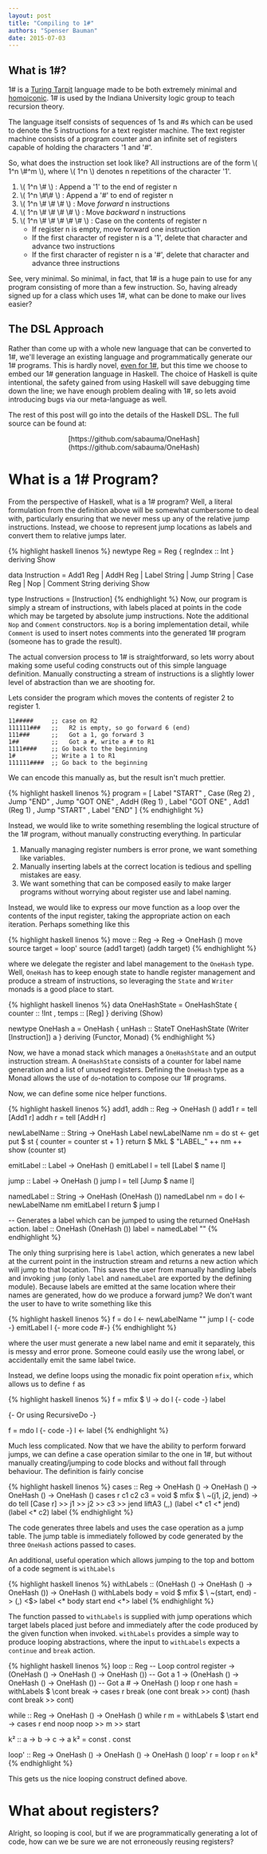 ```yaml
---
layout: post
title: "Compiling to 1#"
authors: "Spenser Bauman"
date: 2015-07-03
---
```


What is 1#?
-----------

1# is a [Turing Tarpit](https://en.wikipedia.org/wiki/Turing_tarpit) language
made to be both extremely minimal and
[homoiconic](https://en.wikipedia.org/wiki/Homoiconicity).
1# is used by the Indiana University logic group to teach recursion theory.

The language itself consists of sequences of 1s and #s which can be used to
denote the 5 instructions for a text register machine.
The text register machine consists of a program counter and an infinite set of
registers capable of holding the characters '1 and '#'.

So, what does the instruction set look like?
All instructions are of the form \\( 1^n \\#^m \\), where \\( 1^n \\) denotes
n repetitions of the character '1'.

1. \\( 1^n \\# \\) : Append a '1' to the end of register n
2. \\( 1^n \\#\\# \\) : Append a '#' to end of register n
3. \\( 1^n \\# \\# \\# \\) : Move _forward_ n instructions
4. \\( 1^n \\# \\# \\# \\# \\) : Move _backward_ n instructions
5. \\( 1^n \\# \\# \\# \\# \\# \\) : Case on the contents of register n
    - If register n is empty, move forward one instruction
    - If the first character of register n is a '1', delete that character and
      advance two instructions
    - If the first character of register n is a '#', delete that character and
      advance three instructions

See, very minimal. So minimal, in fact, that 1# is a huge pain to use for
any program consisting of more than a few instruction.
So, having already signed up for a class which uses 1#, what can be done to make our
lives easier?

The DSL Approach
----------------

Rather than come up with a whole new language that can be converted to 1#,
we'll leverage an existing language and programmatically generate our 1#
programs.
This is hardly novel, [even for 1#](http://www.indiana.edu/~iulg/trm/), but this
time we choose to embed our 1# generation language in Haskell.
The choice of Haskell is quite intentional, the safety gained from using Haskell
will save debugging time down the line; we have enough problem dealing with 1#,
so lets avoid introducing bugs via our meta-language as well.

The rest of this post will go into the details of the Haskell DSL. The full
source can be found at:

<center>
[https://github.com/sabauma/OneHash](https://github.com/sabauma/OneHash)
</center>

What is a 1# Program?
=====================

From the perspective of Haskell, what is a 1# program?
Well, a literal formulation from the definition above will be somewhat
cumbersome to deal with, particularly ensuring that we never mess up any of the
relative jump instructions.
Instead, we choose to represent jump locations as labels and convert them to
relative jumps later.

{% highlight haskell linenos %}
newtype Reg = Reg { regIndex :: Int }
  deriving Show

data Instruction
  = Add1 Reg
  | AddH Reg
  | Label String
  | Jump String
  | Case Reg
  | Nop
  | Comment String
  deriving Show

type Instructions = [Instruction]
{% endhighlight %}
Now, our program is simply a stream of instructions, with labels placed at
points in the code which may be targeted by absolute jump instructions.
Note the additional `Nop` and `Comment` constructors. `Nop` is a boring
implementation detail, while `Comment` is used to insert notes comments into the
generated 1# program (someone has to grade the result).

The actual conversion process to 1# is straightforward, so lets worry about
making some useful coding constructs out of this simple language definition.
Manually constructing a stream of instructions is a slightly lower level of
abstraction than we are shooting for.

Lets consider the program which moves the contents of register 2 to register 1.

```
11#####     ;; case on R2
111111###   ;;   R2 is empty, so go forward 6 (end)
111###      ;;   Got a 1, go forward 3
1##         ;;   Got a #, write a # to R1
1111####    ;; Go back to the beginning
1#          ;; Write a 1 to R1
111111####  ;; Go back to the beginning
```

We can encode this manually as, but the result isn't much prettier.

{% highlight haskell linenos %}
program = [ Label "START"
          , Case (Reg 2)
          , Jump "END"
          , Jump "GOT ONE"
          , AddH (Reg 1)
          , Label "GOT ONE"
          , Add1 (Reg 1)
          , Jump "START"
          , Label "END" ]
{% endhighlight %}

Instead, we would like to write something resembling the logical structure of
the 1# program, without manually constructing everything.
In particular

1. Manually managing register numbers is error prone, we want something like
   variables.
2. Manually inserting labels at the correct location is tedious and spelling
   mistakes are easy.
3. We want something that can be composed easily to make larger programs without
   worrying about register use and label naming.

Instead, we would like to express our move function as a loop over the contents
of the input register, taking the appropriate action on each iteration.
Perhaps something like this

{% highlight haskell linenos %}
move :: Reg -> Reg -> OneHash ()
move source target = loop' source (add1 target) (addh target)
{% endhighlight %}

where we delegate the register and label management to the `OneHash` type.
Well, `OneHash` has to keep enough state to handle register management and
produce a stream of instructions, so leveraging the `State` and `Writer` monads
is a good place to start.

{% highlight haskell linenos %}
data OneHashState = OneHashState
  { counter :: !Int
  , temps   :: [Reg]
  } deriving (Show)

newtype OneHash a = OneHash { unHash :: StateT OneHashState (Writer [Instruction]) a }
  deriving (Functor, Monad)
{% endhighlight %}

Now, we have a monad stack which manages a `OneHashState` and an output
instruction stream.
A `OneHashState` consists of a counter for label name generation and a list of
unused registers.
Defining the `OneHash` type as a Monad allows the use of `do`-notation to
compose our 1# programs.

Now, we can define some nice helper functions.

{% highlight haskell linenos %}
add1, addh :: Reg -> OneHash ()
add1 r = tell [Add1 r]
addh r = tell [AddH r]

newLabelName :: String -> OneHash Label
newLabelName nm = do
  st <- get
  put $ st { counter = counter st + 1 }
  return $ MkL $ "LABEL_" ++ nm ++ show (counter st)

emitLabel :: Label -> OneHash ()
emitLabel l = tell [Label $ name l]

jump :: Label -> OneHash ()
jump l = tell [Jump $ name l]

namedLabel :: String -> OneHash (OneHash ())
namedLabel nm = do
  l <- newLabelName nm
  emitLabel l
  return $ jump l

-- Generates a label which can be jumped to using the returned OneHash action.
label :: OneHash (OneHash ())
label = namedLabel ""
{% endhighlight %}

The only thing surprising here is `label` action, which generates a new label at
the current point in the instruction stream and returns a new action which will
jump to that location.
This saves the user from manually handling labels and invoking `jump` (only
`label` and `namedLabel` are exported by the defining module).
Because labels are emitted at the same location where their names are generated,
how do we produce a forward jump?
We don't want the user to have to write something like this

{% highlight haskell linenos %}
f = do
  l <- newLabelName ""
  jump l
  {- code -}
  emitLabel l
  {- more code #-}
{% endhighlight %}

where the user must generate a new label name and emit it separately, this is
messy and error prone.
Someone could easily use the wrong label, or accidentally emit the same label
twice.

Instead, we define loops using the monadic fix point operation `mfix`, which
allows us to define `f` as

{% highlight haskell linenos %}
f = mfix $ \l -> do
  l
  {- code -}
  label

{- Or using RecursiveDo -}

f = mdo
  l
  {- code -}
  l <- label
{% endhighlight %}

Much less complicated.
Now that we have the ability to perform forward jumps, we can define a case
operation similar to the one in 1#, but without manually creating/jumping to
code blocks and without fall through behaviour.
The definition is fairly concise

{% highlight haskell linenos %}
cases :: Reg -> OneHash () -> OneHash () -> OneHash () -> OneHash ()
cases r c1 c2 c3 = void $ mfix $ \ ~(j1, j2, jend) -> do
  tell [Case r] >> j1 >> j2 >> c3 >> jend
  liftA3 (,,) (label <* c1 <* jend) (label <* c2) label
{% endhighlight %}

The code generates three labels and uses the case operation as a jump table.
The jump table is immediately followed by code generated by the three `OneHash`
actions passed to cases.

An additional, useful operation which allows jumping to the top and bottom of
a code segment is `withLabels`

{% highlight haskell linenos %}
withLabels :: (OneHash () -> OneHash () -> OneHash ()) -> OneHash ()
withLabels body = void $ mfix $ \ ~(start, end) ->
  (,) <$> label <* body start end <*> label
{% endhighlight %}

The function passed to `withLabels` is supplied with jump operations which
target labels placed just before and immediately after the code produced by
the given function when invoked.
`withLabels` provides a simple way to produce looping abstractions, where the
input to `withLabels` expects a `continue` and `break` action.

{% highlight haskell linenos %}
loop :: Reg                                      -- Loop control register
     -> (OneHash () -> OneHash () -> OneHash ()) -- Got a 1
     -> (OneHash () -> OneHash () -> OneHash ()) -- Got a #
     -> OneHash ()
loop r one hash = withLabels $ \cont break ->
  cases r break (one cont break >> cont) (hash cont break >> cont)

while :: Reg -> OneHash () -> OneHash ()
while r m = withLabels $ \start end -> cases r end noop noop >> m >> start

k² :: a -> b -> c -> a
k² = const . const

loop' :: Reg -> OneHash () -> OneHash () -> OneHash ()
loop' r = loop r `on` k²
{% endhighlight %}

This gets us the nice looping construct defined above.

What about registers?
=====================

Alright, so looping is cool, but if we are programmatically generating a lot of
code, how can we be sure we are not erroneously reusing registers?


